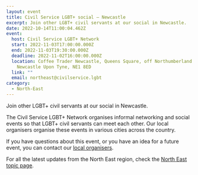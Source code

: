 ```yaml
---
layout: event
title: Civil Service LGBT+ social – Newcastle
excerpt: Join other LGBT+ civil servants at our social in Newcastle.
date: 2022-10-14T11:00:04.462Z
event:
  host: Civil Service LGBT+ Network
  start: 2022-11-03T17:00:00.000Z
  end: 2022-11-03T19:30:00.000Z
  deadline: 2022-11-02T16:00:00.000Z
  location: Coffee Trader Newcastle, Queens Square, off Northumberland Street,
    Newcastle Upon Tyne, NE1 8ED
  link: ""
  email: northeast@civilservice.lgbt
category:
  - North-East
---
```

Join other LGBT+ civil servants at our social in Newcastle.

The Civil Service LGBT+ Network organises informal networking and social events so that LGBT+ civil servants can meet each other. Our local organisers organise these events in various cities across the country.

If you have questions about this event, or you have an idea for a future event, you can contact our [local organisers](https://www.civilservice.lgbt/team/).

For all the latest updates from the North East region, check the [North East topic page](https://www.civilservice.lgbt/topic/north-east).